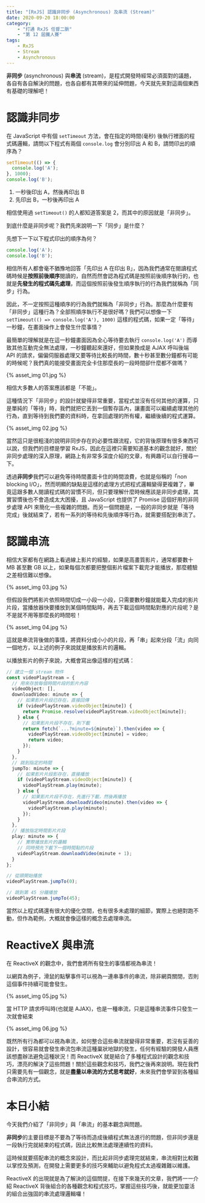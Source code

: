 ```yaml
---
title: "[RxJS] 認識非同步 (Asynchronous) 及串流 (Stream)"
date: 2020-09-20 18:00:00
category:
	- "打通 RxJS 任督二脈"
	- "第 12 屆鐵人賽"
tags:
	- RxJS
	- Stream
	- Asynchronous
---
```


**非同步** (asynchronous) 與**串流** (stream)，是程式開發時經常必須面對的議題，各自有各自解決的問題，也各自都有其帶來的延伸問題，今天就先來對這兩個東西有基礎的理解吧！

<!-- more -->

# 認識非同步

在 JavaScript 中有個 `setTimeout` 方法，會在指定的時間(毫秒) 後執行裡面的程式碼邏輯，請問以下程式有兩個 `console.log` 會分別印出 A 和 B，請問印出的順序為？

```typescript
setTimeout(() => {
  console.log('A');
}, 1000);
console.log('B');
```

1. 一秒後印出 A，然後再印出 B
2. 先印出 B，一秒後再印出 A

相信使用過 `setTimeout()` 的人都知道答案是 2，而其中的原因就是「非同步」。

到底什麼是非同步呢？我們先來說明一下「同步」是什麼？

先想下一下以下程式印出的順序為何？

```typescript
console.log('A');
console.log('B');
```

相信所有人都會毫不猶豫地回答「先印出 A 在印出 B」，因為我們通常在閱讀程式碼時候是**按照前後順序**閱讀的，自然而然會認為程式碼是按照前後順序執行的，也就是**先發生的程式碼先處理**，而這個按照前後發生順序執行的行為我們就稱為「同步」行為。

因此，不一定按照這種順序的行為我們就稱為「非同步」行為。那麼為什麼要有「非同步」這種行為？全部照順序執行不是很好嗎？我們可以想像一下 `setTimeout(() => console.log('A'), 1000)` 這樣的程式碼，如果一定「等待」一秒鐘，在畫面操作上會發生什麼事情？

最簡單的理解就是在這一秒鐘畫面因為全心等待要去執行 `console.log('A')` 而導致其他互動完全無法處理，一秒鐘聽起來還好，但如果換成是 AJAX 呼叫後端 API 的請求，偏偏伺服器處理又要等待比較長的時間，數十秒甚至數分鐘都有可能的時候呢？我們真的能接受畫面完全卡住那麼長的一段時間卻什麼都不做嗎？

{% asset_img 01.jpg %}

相信大多數人的答案應該都是「不能」。

這種情況下「非同步」的設計就變得非常重要，當程式並沒有任何其他的運算，只是單純的「等待」時，我們就把它丟到一個暫存區內，讓畫面可以繼續處理其他的行為，直到等待到我們要的資料時，在拿回處理的所有權，繼續後續的程式運算。

{% asset_img 02.jpg %}

當然這只是很粗淺的說明非同步存在的必要性跟流程，它的背後原理有很多東西可以說，但我們的目標是學習 RxJS，因此在這裡只需要知道基本的觀念就好，關於非同步處理的深入原理，網路上有非常多深度介紹的文章，有興趣可以自行搜尋一下。

透過**非同步**我們可以避免等待時間畫面卡住的時間浪費，也就是俗稱的「non blocking I/O」，然而明顯的缺點是這樣的處理方式把程式邏輯變得更複雜了，畢竟這跟多數人閱讀程式碼的習慣不同，但只要理解什麼時候應該是非同步處理，其實習慣後也不會造成太大困擾，且 JavaScript 也提供了 Promise 這個好用的非同步處理 API 來簡化一些複雜的問題。而另一個問題是，一般的非同步就是「等待完成」後就結束了，若有一系列的等待和先後順序等行為，就需要搭配到串流了。

# 認識串流

相信大家都有在網路上看過線上影片的經驗，如果是高畫質影片，通常都要數十 MB 甚至數 GB 以上，如果每個次都要把整個影片檔案下載完才能播放，那麼體驗之差相信難以想像。

{% asset_img 03.jpg %}

但假設我們將影片依照時間切成一小段一小段，只需要數秒鐘就能載入完成的影片片段，當播放器快要播放到某個時間點時，再去下載這個時間點對應的片段呢？是不是就不用等那麼長的時間啦！

{% asset_img 04.jpg %}

這就是串流背後做的事情，將資料分成小小的片段，再「串」起來分段「流」向同一個地方，以上述的例子來說就是播放影片的邏輯。

以播放影片的例子來說，大概會寫出像這樣的程式碼：

```typescript
// 建立一個 stream 物件
const videoPlayStream = {
  // 用來存放每個時間片段的影片內容
  videoObject: [],
  downloadVideo: minute => {
    // 如果影片片段已存在，直接回傳
    if (videoPlayStream.videoObject[minute]) {
      return Promise.resolve(videoPlayStream.videoObject[minute]);
    } else {
      // 如果影片片段不存在，則下載
      return fetch(`...?minute=${minute}`).then(video => {
        videoPlayStream.videoObject[minute] = video;
        return video;
      });
    }
  },
  // 跳到指定的時間
  jumpTo: minute => {
    // 如果影片片段影存在，直接播放
    if (videoPlayStream.videoObject[minute]) {
      videoPlayStream.play(minute);
    } else {
      // 如果影片片段不存在，先進行下載，然後再播放
      videoPlayStream.downloadVideo(minute).then(video => {
        videoPlayStream.play(minute);
      });
    }
  },
  // 播放指定時間影片片段
  play: minute => {
    // 實際播放影片的邏輯
    // 同時預先下載下一個時間點的片段
    videoPlayStream.downloadVideo(minute + 1);
  }
};

// 從頭開始播放
videoPlayStream.jumpTo(0);

// 跳到第 45 分鐘播放
videoPlayStream.jumpTo(45);

```

當然以上程式碼還有很大的優化空間，也有很多未處理的細節，實際上也絕對跑不動，但作為範例，大概就會像這樣的概念去處理串流。

# ReactiveX 與串流

在 ReactiveX 的觀念中，我們會將所有發生的事情都視為串流！

以網頁為例子，滑鼠的點擊事件可以視為一連串事件的串流，除非網頁關閉，否則這個事件持續可能會發生。

{% asset_img 05.jpg %}

當 HTTP 請求呼叫時(也就是 AJAX)，也是一種串流，只是這種串流事件只發生一次就會結束

{% asset_img 06.jpg %}

既然所有行為都可以視為串流，如何整合這些串流就變得非常重要，若沒有妥善的設計，很容易就會發生串流包串流這種巢狀地獄的發生，任何有經驗的開發人員應該想盡辦法避免這種狀況！而 ReactiveX 就是結合了多種程式設計的觀念和技巧，漂亮的解決了這些問題！關於這些觀念和技巧，我們之後再來說明。現在我們只需要先有一個觀念，就是**盡量以串流的方式思考就好**，未來我們會學習到各種組合串流的方式。

# 本日小結

今天我們介紹了「非同步」與「串流」的基本觀念與問題。

**非同步**的主要目標是不要為了等待而造成後續程式無法進行的問題，但非同步還是一段執行完就結束的程式碼，因此比較無法處理連續性的資料。

這時候就要搭配串流的概念來設計，而比起非同步處理完就結束，串流相對比較難以掌控及預測，在開發上需要更多的技巧來輔助以避免程式太過複雜難以維護。

ReactiveX 的出現就是為了解決的這個問提，在接下來幾天的文章，我們將一一介紹 ReactiveX 背後組合的各種觀念和程式技巧，掌握這些技巧後，就能更加靈活的組合出強固的串流處理邏輯囉！

